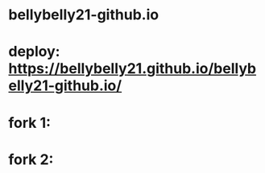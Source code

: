 # bellybelly21-github.io

# deploy: https://bellybelly21.github.io/bellybelly21-github.io/
# fork 1:
# fork 2: